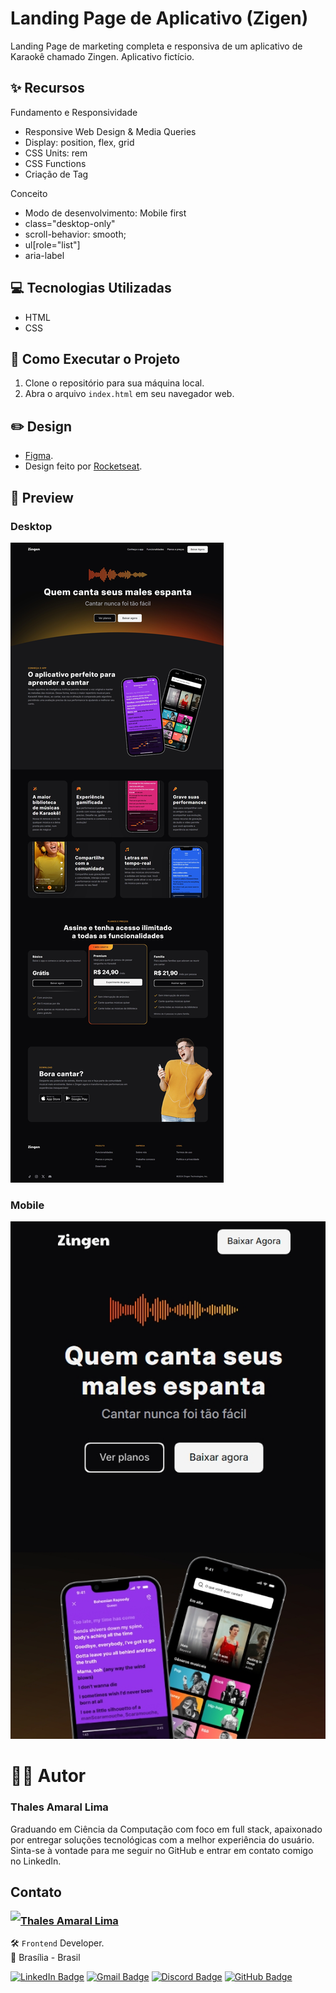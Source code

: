 # Landing Page de Aplicativo (Zigen)

Landing Page de marketing completa e responsiva de um aplicativo de Karaokê chamado Zingen. Aplicativo fictício.

## ✨ Recursos

Fundamento e Responsividade
- Responsive Web Design & Media Queries
- Display: position, flex, grid
- CSS Units: rem
- CSS Functions
- Criação de Tag

Conceito
- Modo de desenvolvimento: Mobile first
- class="desktop-only"
- scroll-behavior: smooth;
- ul[role="list"]
- aria-label

## 💻 Tecnologias Utilizadas

- HTML
- CSS

## 📝 Como Executar o Projeto

1. Clone o repositório para sua máquina local.
2. Abra o arquivo `index.html` em seu navegador web.

## ✏️ Design

- [Figma](https://www.figma.com/community/file/1371886246180677672).
- Design feito por [Rocketseat](https://www.rocketseat.com.br/).

## 👀 Preview

### Desktop
![Prévia da Landing Page de marketing do aplicativo](assets/readme/Preview-LP_de_Aplicativo.jpeg)
<!-- ![Prévia da página de receita MOBILE](assets/readme/Preview-LP_de_Aplicativo-mobile.jpeg) -->

### Mobile
![Prévia da Landing Page de marketing do aplicativo. MOBILE](assets/readme/Preview-LP_de_Aplicativo-mobile02.jpeg)

# 👨‍💻 Autor

### Thales Amaral Lima
Graduando em Ciência da Computação com foco em full stack, apaixonado por entregar soluções tecnológicas com a melhor experiência do usuário.
Sinta-se à vontade para me seguir no GitHub e entrar em contato comigo no LinkedIn.

## Contato

<img align="left" src="https://www.github.com/thalesamaral.png?size=150">

### [**Thales Amaral Lima**](https://github.com/thalesamaral)

🛠 `Frontend` Developer. <br>
📍 Brasília - Brasil

<a href="https://www.linkedin.com/in/thales-amaral-lima"><img src="https://img.shields.io/badge/LinkedIn-0077B5?style=flat&logo=linkedin&logoColor=white" alt="LinkedIn Badge" height="25"></a>&nbsp;<a href="mailto:thaleslima225@gmail.com"><img src="https://img.shields.io/badge/Gmail-D14836?style=flat&logo=gmail&logoColor=white" alt="Gmail Badge" height="25"></a>&nbsp;<a href="#"><img src="https://img.shields.io/badge/Discord-%237289DA.svg?logo=discord&logoColor=white" title="Thales Amaral#0416" alt="Discord Badge" height="25"></a>&nbsp;<a href="https://www.github.com/thalesamaral"><img src="https://img.shields.io/badge/GitHub-100000?style=flat&logo=github&logoColor=white" alt="GitHub Badge" height="25"></a>&nbsp;<br clear="left"/>